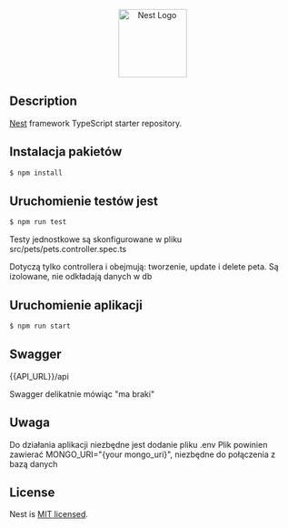 <p align="center">
  <a href="http://nestjs.com/" target="blank"><img src="https://nestjs.com/img/logo-small.svg" width="120" alt="Nest Logo" /></a>
</p>

[circleci-image]: https://img.shields.io/circleci/build/github/nestjs/nest/master?token=abc123def456
[circleci-url]: https://circleci.com/gh/nestjs/nest

  <!--[![Backers on Open Collective](https://opencollective.com/nest/backers/badge.svg)](https://opencollective.com/nest#backer)
  [![Sponsors on Open Collective](https://opencollective.com/nest/sponsors/badge.svg)](https://opencollective.com/nest#sponsor)-->

## Description

[Nest](https://github.com/nestjs/nest) framework TypeScript starter repository.

## Instalacja pakietów

```bash
$ npm install
```

## Uruchomienie testów jest

```bash
$ npm run test
```

<p>Testy jednostkowe są skonfigurowane w pliku src/pets/pets.controller.spec.ts</p>
<p>Dotyczą tylko controllera i obejmują: tworzenie, update i delete peta. Są izolowane, nie odkładają danych w db</p>

## Uruchomienie aplikacji

```bash
$ npm run start
```

## Swagger

<p> {{API_URL}}/api </p>
<p> Swagger delikatnie mówiąc "ma braki"</p>

## Uwaga

<p>
Do działania aplikacji niezbędne jest dodanie pliku .env 
Plik powinien zawierać MONGO_URI="{your mongo_uri}", niezbędne do połączenia z bazą danych  
</p>

## License

Nest is [MIT licensed](https://github.com/nestjs/nest/blob/master/LICENSE).
